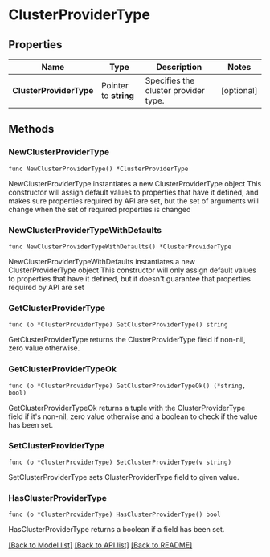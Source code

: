 # ClusterProviderType

## Properties

Name | Type | Description | Notes
------------ | ------------- | ------------- | -------------
**ClusterProviderType** | Pointer to **string** | Specifies the cluster provider type. | [optional] 

## Methods

### NewClusterProviderType

`func NewClusterProviderType() *ClusterProviderType`

NewClusterProviderType instantiates a new ClusterProviderType object
This constructor will assign default values to properties that have it defined,
and makes sure properties required by API are set, but the set of arguments
will change when the set of required properties is changed

### NewClusterProviderTypeWithDefaults

`func NewClusterProviderTypeWithDefaults() *ClusterProviderType`

NewClusterProviderTypeWithDefaults instantiates a new ClusterProviderType object
This constructor will only assign default values to properties that have it defined,
but it doesn't guarantee that properties required by API are set

### GetClusterProviderType

`func (o *ClusterProviderType) GetClusterProviderType() string`

GetClusterProviderType returns the ClusterProviderType field if non-nil, zero value otherwise.

### GetClusterProviderTypeOk

`func (o *ClusterProviderType) GetClusterProviderTypeOk() (*string, bool)`

GetClusterProviderTypeOk returns a tuple with the ClusterProviderType field if it's non-nil, zero value otherwise
and a boolean to check if the value has been set.

### SetClusterProviderType

`func (o *ClusterProviderType) SetClusterProviderType(v string)`

SetClusterProviderType sets ClusterProviderType field to given value.

### HasClusterProviderType

`func (o *ClusterProviderType) HasClusterProviderType() bool`

HasClusterProviderType returns a boolean if a field has been set.


[[Back to Model list]](../README.md#documentation-for-models) [[Back to API list]](../README.md#documentation-for-api-endpoints) [[Back to README]](../README.md)


